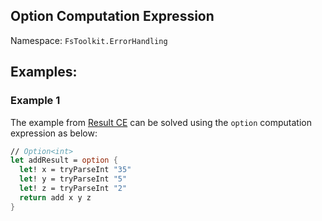 ## Option Computation Expression

Namespace: `FsToolkit.ErrorHandling`

## Examples:

### Example 1

The example from [Result CE](../result/ce.md#example-1) can be solved using the `option` computation expression as below:

```fsharp
// Option<int>
let addResult = option {
  let! x = tryParseInt "35"
  let! y = tryParseInt "5"
  let! z = tryParseInt "2"
  return add x y z
}
```